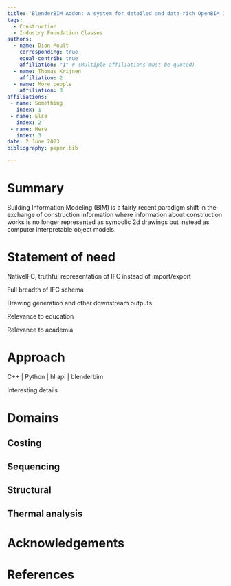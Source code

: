```yaml
---
title: 'BlenderBIM Addon: A system for detailed and data-rich OpenBIM IFC models'
tags:
  - Construction
  - Industry Foundation Classes
authors:
  - name: Dion Moult
    corresponding: true
    equal-contrib: true
    affiliation: "1" # (Multiple affiliations must be quoted)
  - name: Thomas Krijnen
    affiliation: 2
  - name: More people
    affiliation: 3
affiliations:
 - name: Something
   index: 1
 - name: Else
   index: 2
 - name: Here
   index: 3
date: 2 June 2023
bibliography: paper.bib

---
```


# Summary

Building Information Modeling (BIM) is a fairly recent paradigm shift in the exchange of construction information where information about construction works is no longer represented as symbolic 2d drawings but instead as computer interpretable object models. 

# Statement of need

NativeIFC, truthful representation of IFC instead of import/export

Full breadth of IFC schema

Drawing generation and other downstream outputs

Relevance to education

Relevance to academia

# Approach

C++ | Python | hl api | blenderbim

Interesting details

# Domains

## Costing

## Sequencing

## Structural

## Thermal analysis

# Acknowledgements

# References